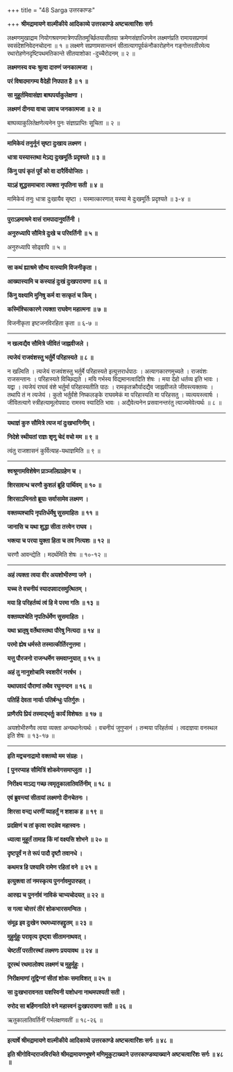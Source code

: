 +++
title = "48 Sarga उत्तरकाण्डः"

+++
**श्रीमद्रामायणे वाल्मीकीये आदिकाव्ये उत्तरकाण्डे अष्टचत्वारिंशः सर्गः**

लक्ष्मणमुखाद्राम नियोगश्रवणमात्रेणपतितमूर्च्छितयासीतया क्रमेणसंज्ञाधिगमेन लक्ष्मणंप्रति रामायसप्रणामं स्वसंदेशनिवेदनचोदना ॥ १ ॥ लक्ष्मणे सप्रणामसान्त्वनं सीतात्यागपूर्वकंनौकारोहणेन गङ्गोत्तरतीरमेत्य रथारोहणेनदृष्टिपथमतिकान्ते सीतयाशोका -दुच्चैरोदनम् ॥ २ ॥

**लक्ष्मणस्य वचः श्रुत्वा दारुणं जनकात्मजा ।**

**परं विषादमागम्य वैदेही निपपात है ॥ १ ॥**

**सा मुहूर्तमिवासंज्ञा बाष्पपर्याकुलेक्षणा ।**

**लक्ष्मणं दीनया वाचा उवाच जनकात्मजा ॥ २ ॥**

बाष्पव्याकुलितेक्षणेत्यनेन पुनः संज्ञाप्राप्तिः सूचिता ॥ २ ॥

****

**मामिकेयं तनुर्नूनं सृष्टा दुःखाय लक्ष्मण ।**

**धात्रा यस्यास्तथा मेऽद्य दुःखमूर्तिः प्रदृश्यते ॥ ३ ॥**

**किंनु पापं कृतं पूर्वं को वा दारैर्वियोजितः ।**

**याऽहं शुद्धसमाचारा त्यक्ता नृपतिना सती ॥ ४ ॥**

मामिकेयं तनुः धात्रा दुःखायैव सृष्टा । यस्मात्कारणात् यस्या मे दुःखमूर्तिः प्रदृश्यते ॥ ३-४ ॥

****

**पुराऽहमाश्रमे वासं रामपादानुवर्तिनी ।**

**अनुरुध्यापि सौमित्रे दुःखे च परिवर्तिनी ॥ ५ ॥**

अनुरुध्यापि सोढ्वापि ॥ ५ ॥

****

**सा कथं ह्याश्रमे सौम्य वत्स्यामि विजनीकृता ।**

**आख्यास्यामि च कस्याहं दुःखं दुःखपरायणा ॥ ६ ॥**

**किंनु वक्ष्यामि मुनिषु कर्म वा सत्कृतं च किम् ।**

**कस्मिंश्चित्कारणे त्यक्ता राघवेण महात्मना ॥ ७ ॥**

विजनीकृता इष्टजनविरहिता कृता ॥ ६-७ ॥

****

**न खल्वद्यैव सौमित्रे जीवितं जाह्नवीजले ।**

**त्यजेयं राजवंशस्तु भर्तुर्मे परिहास्यते ॥ ८ ॥**

न खल्विति । त्यजेयं राजवंशस्तु भर्तुर्मे परिहास्यते इत्युत्तरार्धपाठः । अत्यागकारणमुच्यते । राजवंशः राजसन्तानः । परिहास्यते विच्छिद्यते । मयि गर्भस्य विद्यमानत्वादिति शेषः । मया देहो धर्तव्य इति भावः । यद्वा । त्यजेयं राघवं वंशे भर्तुर्मा परिहास्यतीति पाठः । रामकृतक्रौर्यादद्यैव जाह्नवीजले जीवस्त्यक्तव्यः । तथापि तं न त्यजेयं । कुतो भर्तुर्वंशे निष्कलङ्के राघवमेकं मा परिहास्यति मा परिहसतु । व्यत्ययस्त्वार्षः । जीवितत्यागे स्त्रीहत्यामूलोपवादः रामस्य स्यादिति भावः । अद्यैवेत्यनेन प्रसवानन्तरंतु त्याज्यमेवेत्यर्थः ॥ ८ ॥

****

**यथाज्ञं कुरु सौमित्रे त्यज मां दुःखभागिनीम् ।**

**निदेशे स्थीयतां राज्ञः शृणु चेदं वचो मम ॥ ९ ॥**

त्वंतु राजशासनं कुर्वित्याह-यथाज्ञमिति ॥ ९ ॥

****

**श्वश्रूणामविशेषेण प्राञ्जलिप्रग्रहेण च ।**

**शिरसावन्ध चरणौ कुशलं ब्रूहि पार्थिवम् ॥ १० ॥**

**शिरसाऽभिनतो ब्रूयाः सर्वासामेव लक्ष्मण ।**

**वक्तव्यश्चापि नृपतिर्धर्मेषु सुसमाहितः ॥ ११ ॥**

**जानासि च यथा शुद्धा सीता तत्त्वेन राघव ।**

**भक्त्या च परया युक्ता हिता च तव नित्यशः ॥ १२ ॥**

चरणौ आवन्द्येति । मदर्थमिति शेषः ॥ १०-१२ ॥

****

**अहं त्यक्ता त्वया वीर अयशोभीरुणा जने ।**

**यच्च ते वचनीयं स्यादपवादसमुत्थितम् ।**

**मया हि परिहर्तव्यं त्वं हि मे परमा गतिः ॥ १३ ॥**

**वक्तव्यश्चेति नृपतिर्धर्मेण सुसमाहितः ।**

**यथा भ्रातृषु वर्तेथास्तथा पौरेषु नित्यदा ॥ १४ ॥**

**परमो ह्येष धर्मस्ते तस्मात्कीर्तिरनुत्तमा ।**

**यत्तु पौरजनो राजन्धर्मेण समवाप्नुयात् ॥ १५ ॥**

**अहं तु नानुशोचामि स्वशरीरं नरर्षभ ।**

**यथापवादं पौराणां तथैव रघुनन्दन ॥ १६ ॥**

**पतिर्हि देवता नार्याः पतिर्बन्धुः पतिर्गुरुः ।**

**प्राणैरपि प्रियं तस्माद्भर्तुः कार्यं विशेषतः ॥ १७ ॥**

अयशोभीरुणैव त्वया व्यक्ता अन्यथानेत्यर्थः । वचनीयं जुगुप्सनं । तन्मया परिहर्तव्यं । त्वदाज्ञया वनस्थल इति शेषः ॥ १३-१७ ॥

****

**इति मद्वचनाद्रामो वक्तव्यो मम संग्रहः ।**

**\[ पुनरप्याह सौमित्रिं शोकवेगसमाप्लुता । \]**

**निरीक्ष्य माऽद्य गच्छ त्वमृतुकालातिवर्तिनीम् ॥ १८ ॥**

**एवं ब्रुवन्त्यां सीतायां लक्ष्मणो दीनचेतनः ।**

**शिरसा वन्द्य धरणीं व्याहर्तुं न शशाक ह ॥ १९ ॥**

**प्रदक्षिणं च तां कृत्वा रुदन्नेव महास्वनः ।**

**ध्यात्वा मुहूर्तं तामाह किं मां वक्ष्यसि शोभने ॥ २० ॥**

**दृष्टपूर्वं न ते रूपं पादौ दृष्टौ तवानधे ।**

**कथमत्र हि पश्यामि रामेण रहितां वने ॥ २१ ॥**

**इत्युक्त्वा तां नमस्कृत्य पुनर्नावमुपारुहत् ।**

**आरुह्य च पुनर्नावं नाविकं चाभ्यचोदयत् ॥ २२ ॥**

**स गत्वा चोत्तरं तीरं शोकभारसमन्वितः ।**

**संमूढ इव दुःखेन रथमध्यारुहद्द्रुतम् ॥ २३ ॥**

**मुहुर्मुहुः परावृत्य दृष्ट्वा सीतामनाथवत् ।**

**चेष्टतीं परतीरस्थां लक्ष्मणः प्रययावथ ॥ २४ ॥**

**दूरस्थं रथमालोक्य लक्ष्मणं च मुहुर्मुहुः ।**

**निरीक्षमाणां तूद्विग्नां सीतां शोकः समाविशत् ॥ २५ ॥**

**सा दुःखभारावनता यशस्विनी यशोधना नाथमपश्यती सती ।**

**रुरोद सा बर्हिणनादिते वने महास्वनं दुःखपरायणा सती ॥ २६ ॥**

ऋतुकालातिवर्तिनीं गर्भलक्षणवतीं ॥ १८-२६ ॥

****

**इत्यार्षे श्रीमद्रामायणे वाल्मीकीये आदिकाव्ये उत्तरकाण्डे अष्टचत्वारिंशः सर्गः ॥ ४८ ॥**

**इति श्रीगोविन्दराजविरचिते श्रीमद्रामायणभूषणे मणिमुकुटाख्याने उत्तरकाण्डव्याख्याने अष्टचत्वारिंशः सर्गः ॥ ४८ ॥**
